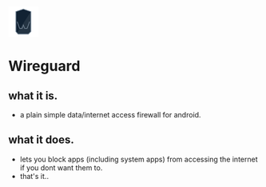 <img width='60px' height='60px' src='https://github.com/sleepchild/wireguard/blob/master/ic_launcher.png'/>

# Wireguard

## what it is.

 - a plain simple data/internet access firewall for android.

## what it does.
 - lets you block apps (including system apps) from accessing the internet if you dont want them to.
 - that's it..
 
